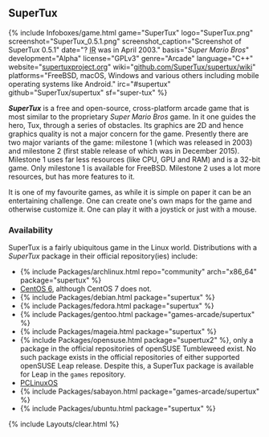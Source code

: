 ## SuperTux
{% include Infoboxes/game.html game="SuperTux" logo="SuperTux.png" screenshot="SuperTux_0.5.1.png" screenshot_caption="Screenshot of SuperTux 0.5.1" date="? <abbr title='Initial release'>IR</abbr> was in April 2003." basis="<i>Super Mario Bros</i>" development="Alpha" license="GPLv3" genre="Arcade" language="C++" website="<a href='https://supertuxproject.org/' link='_blank'>supertuxproject.org</a>" wiki="<a href='https://github.com/SuperTux/supertux/wiki' link='_blank'>github.com/SuperTux/supertux/wiki</a>" platforms="FreeBSD, macOS, Windows and various others including mobile operating systems like Android." irc="#supertux" github="SuperTux/supertux" sf="super-tux" %}

***SuperTux*** is a free and open-source, cross-platform arcade game that is most similar to the proprietary *Super Mario Bros* game. In it one guides the hero, Tux, through a series of obstacles. Its graphics are 2D and hence graphics quality is not a major concern for the game. Presently there are two major variants of the game: milestone 1 (which was released in 2003) and milestone 2 (first stable release of which was in December 2015). Milestone 1 uses far less resources (like CPU, GPU and RAM) and is a 32-bit game. Only milestone 1 is available for FreeBSD. Milestone 2 uses a lot more resources, but has more features to it.

It is one of my favourite games, as while it is simple on paper it can be an entertaining challenge. One can create one's own maps for the game and otherwise customize it. One can play it with a joystick or just with a mouse.

### Availability
SuperTux is a fairly ubiquitous game in the Linux world. Distributions with a *SuperTux* package in their official repository(ies) include:

* {% include Packages/archlinux.html repo="community" arch="x86_64" package="supertux" %}
* [CentOS 6](https://dl.fedoraproject.org/pub/epel/6/x86_64/), although CentOS 7 does not.
* {% include Packages/debian.html package="supertux" %}
* {% include Packages/fedora.html package="supertux" %}
* {% include Packages/gentoo.html package="games-arcade/supertux" %}
* {% include Packages/mageia.html package="supertux" %}
* {% include Packages/opensuse.html package="supertux2" %}, only a package in the official repositories of openSUSE Tumbleweed exist. No such package exists in the official repositories of either supported openSUSE Leap release. Despite this, a SuperTux package is available for Leap in the `games` repository.
* [PCLinuxOS](http://rpm.pbone.net/index.php3/stat/4/idpl/34715988/dir/pclinuxos/com/supertux-0.5.0-1pclos2016.x86_64.rpm.html)
* {% include Packages/sabayon.html package="games-arcade/supertux" %}
* {% include Packages/ubuntu.html package="supertux" %}

{% include Layouts/clear.html %}
